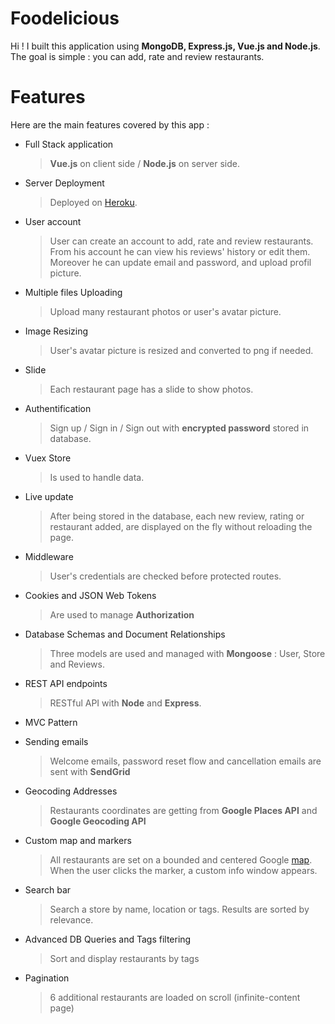 # Foodelicious
Hi ! I built this application using **MongoDB, Express.js, Vue.js and Node.js**. <br> 
The goal is simple : you can add, rate and review restaurants.

# Features

Here are the main features covered by this app : 
 
- Full Stack application 
	> **Vue.js** on client side / **Node.js** on server side.

-  Server Deployment
	> Deployed on [Heroku](https://foodelicious.herokuapp.com/).

 - User account
	> User can create an account to add, rate and review restaurants. From his account he can view his reviews' history or edit them. Moreover he can update email and password, and upload profil picture.

-  Multiple files Uploading
	 > Upload many restaurant photos or user's avatar picture.

- Image Resizing 
	 > User's avatar picture is resized and converted to png if needed.

- Slide
	> Each restaurant page has a slide to show photos.
	
- Authentification 
	> Sign up / Sign in / Sign out with **encrypted password** stored in database.
	
- Vuex Store
	>Is used to handle data. 

- Live update 
	>After being stored in the database, each new review, rating or restaurant added, are displayed on the fly without reloading the page.

-  Middleware 
	 >User's credentials are checked before protected routes.

- Cookies and JSON Web Tokens
	> Are used to manage **Authorization**
	
-   Database Schemas and Document Relationships
	> Three models are used and managed with **Mongoose** : User, Store and Reviews.
	
-  REST API endpoints
	> RESTful API with **Node** and  **Express**.

-  MVC Pattern

- Sending emails
	 > Welcome emails, password reset flow and cancellation emails are sent with **SendGrid** 

-   Geocoding Addresses 
	 > Restaurants coordinates are getting from **Google Places API** and **Google Geocoding API**

-   Custom map and markers
	> All restaurants are set on a bounded and centered Google  [map](https://foodelicious.herokuapp.com/carte). When the user clicks the marker, a custom info window appears. 

-   Search bar
	> Search a store by name, location or tags. Results are sorted by relevance.

- Advanced DB Queries and Tags filtering
	> Sort and display restaurants by tags

-   Pagination
	 > 6 additional restaurants are loaded on scroll (infinite-content page)
